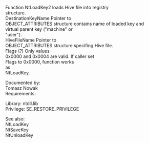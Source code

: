 Function NtLoadKey2 loads Hive file into registry \
structure. \
DestinationKeyName Pointer to \
OBJECT\_ATTRIBUTES structure contains name of loaded key and \
virtual parent key \("machine" or \
"user"\). \
HiveFileName Pointer to \
OBJECT\_ATTRIBUTES structure specifing Hive file. \
Flags \(?\) Only values \
0x0000 and 0x0004 are valid. If caller set \
Flags to 0x0000, function works \
as \
NtLoadKey.

Documented by: \
Tomasz Nowak \
Requirements:

Library: ntdll.lib \
Privilege: SE\_RESTORE\_PRIVILEGE

See also: \
NtLoadKey \
NtSaveKey \
NtUnloadKey
